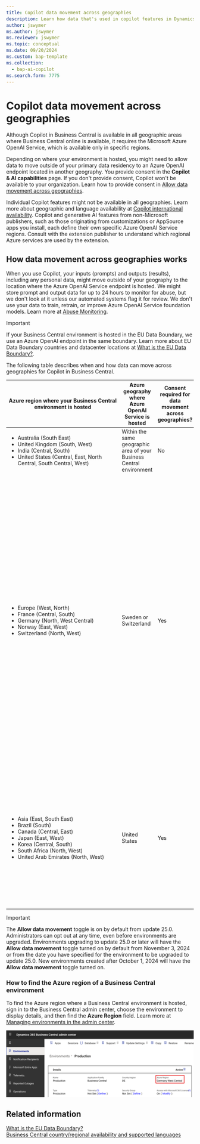 ```yaml
---
title: Copilot data movement across geographies
description: Learn how data that's used in copilot features in Dynamics 365 Business Central moves across geographies where Azure OpenAI Service isn't available by default.
author: jswymer 
ms.author: jswymer
ms.reviewer: jswymer
ms.topic: conceptual
ms.date: 09/20/2024
ms.custom: bap-template 
ms.collection:
  - bap-ai-copilot
ms.search.form: 7775
---
```


# Copilot data movement across geographies

Although Copilot in Business Central is available in all geographic areas where Business Central online is available, it requires the Microsoft Azure OpenAI Service, which is available only in specific regions.  

Depending on where your environment is hosted, you might need to allow data to move outside of your primary data residency to an Azure OpenAI endpoint located in another geography. You provide consent in the **Copilot & AI capabilities** page. If you don't provide consent, Copilot won't be available to your organization. Learn how to provide consent in [Allow data movement across geographies](enable-ai.md#allow-data-movement-across-geographies).

Individual Copilot features might not be available in all geographies. Learn more about geographic and language availability at [Copilot international availability](https://aka.ms/bapcopilot-intl-report-external). Copilot and generative AI features from non-Microsoft publishers, such as those originating from customizations or AppSource apps you install, each define their own specific Azure OpenAI Service regions. Consult with the extension publisher to understand which regional Azure services are used by the extension.

## How data movement across geographies works

When you use Copilot, your inputs (prompts) and outputs (results), including any personal data, might move outside of your geography to the location where the Azure OpenAI Service endpoint is hosted. We might store prompt and output data for up to 24 hours to monitor for abuse, but we don't look at it unless our automated systems flag it for review. We don't use your data to train, retrain, or improve Azure OpenAI Service foundation models. Learn more at [Abuse Monitoring](/azure/ai-services/openai/concepts/abuse-monitoring).

> [!IMPORTANT]
> If your Business Central environment is hosted in the EU Data Boundary, we use an Azure OpenAI endpoint in the same boundary. Learn more about EU Data Boundary countries and datacenter locations at [What is the EU Data Boundary?](/privacy/eudb/eu-data-boundary-learn#eu-data-boundary-countries-and-datacenter-locations).

The following table describes when and how data can move across geographies for Copilot in Business Central. 

| Azure&nbsp;region&nbsp;where&nbsp;your&nbsp;Business&nbsp;Central environment is hosted | Azure geography where Azure OpenAI Service is hosted |Consent required for data movement across geographies? |How to allow data to move across geographic areas|
| - | - | - |-|
|<ul><li>Australia (South East)</li><li>United Kingdom (South, West)</li><li>India (Central, South)</li><li>United States (Central, East, North Central, South Central, West)</li></ul>|Within the same geographic area of your Business Central environment|No|No action required. Data doesn't move across geographies in this scenario. |
|<ul><li>Europe (West, North)</li><li>France (Central, South)</li><li>Germany (North, West Central)</li><li>Norway (East, West)</li><li>Switzerland (North, West) </li></ul>|Sweden or Switzerland|Yes|Data doesn't move outside the EU Data Boundary in this scenario. Learn more about EU Data Boundary countries and datacenter locations at [What is the EU Data Boundary?](/privacy/eudb/eu-data-boundary-learn#eu-data-boundary-countries-and-datacenter-locations).<br><br>**Note:** By default, the **Allow data movement** toggle is on. If you don't want to provide consent to data movement to other geographies within the EU Data Boundary, you can switch off the toggle at any time. In this case, Copilot features won't be available to your organization.|
|<ul><li>Asia (East, South East)</li><li>Brazil (South)</li><li>Canada (Central, East)</li><li>Japan (East, West)</li><li>Korea (Central, South)</li><li>South Africa (North, West)</li><li>United Arab Emirates (North, West)</li></ul> |United States|Yes|**Note:** By default, the **Allow data movement** toggle is on. If you don't want to provide consent to data movement, you can switch off the toggle at any time. In this case, Copilot features won't be available to your organization.|

> [!IMPORTANT]
> The **Allow data movement** toggle is on by default from update 25.0. Administrators can opt out at any time, even before environments are upgraded. Environments upgrading to update 25.0 or later will have the **Allow data movement** toggle turned on by default from November 3, 2024 or from the date you have specified for the environment to be upgraded to update 25.0. New environments created after October 1, 2024 will have the **Allow data movement** toggle turned on.

### How to find the Azure region of a Business Central environment

To find the Azure region where a Business Central environment is hosted, sign in to the Business Central admin center, choose the environment to display details, and then find the **Azure Region** field. Learn more at [Managing environments in the admin center](/dynamics365/business-central/dev-itpro/administration/tenant-admin-center-environments).

![Shows the environment details in Business Central admin center](media/business-central-admin-center-azure-region.svg)

## Related information

[What is the EU Data Boundary?](/privacy/eudb/eu-data-boundary-learn)  
[Business Central country/regional availability and supported languages](/dynamics365/business-central/dev-itpro/compliance/apptest-countries-and-translations)  